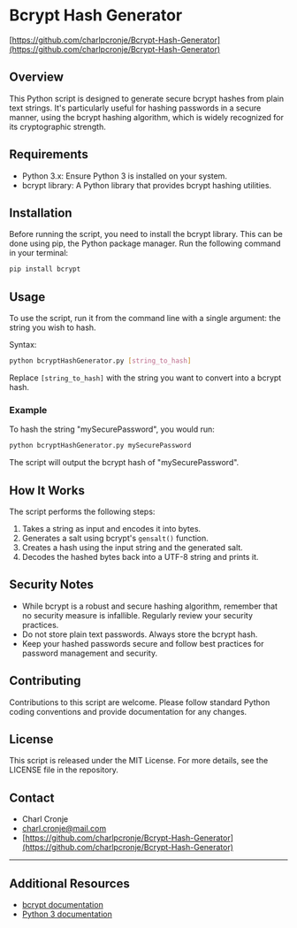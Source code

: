 # Bcrypt Hash Generator

[https://github.com/charlpcronje/Bcrypt-Hash-Generator](https://github.com/charlpcronje/Bcrypt-Hash-Generator)

## Overview
This Python script is designed to generate secure bcrypt hashes from plain text strings. It's particularly useful for hashing passwords in a secure manner, using the bcrypt hashing algorithm, which is widely recognized for its cryptographic strength.

## Requirements
- Python 3.x: Ensure Python 3 is installed on your system.
- bcrypt library: A Python library that provides bcrypt hashing utilities.

## Installation
Before running the script, you need to install the bcrypt library. This can be done using pip, the Python package manager. Run the following command in your terminal:

```bash
pip install bcrypt
```

## Usage
To use the script, run it from the command line with a single argument: the string you wish to hash.

Syntax:

```bash
python bcryptHashGenerator.py [string_to_hash]
```

Replace `[string_to_hash]` with the string you want to convert into a bcrypt hash.

### Example
To hash the string "mySecurePassword", you would run:

```bash
python bcryptHashGenerator.py mySecurePassword
```

The script will output the bcrypt hash of "mySecurePassword".

## How It Works
The script performs the following steps:
1. Takes a string as input and encodes it into bytes.
2. Generates a salt using bcrypt's `gensalt()` function.
3. Creates a hash using the input string and the generated salt.
4. Decodes the hashed bytes back into a UTF-8 string and prints it.

## Security Notes
- While bcrypt is a robust and secure hashing algorithm, remember that no security measure is infallible. Regularly review your security practices.
- Do not store plain text passwords. Always store the bcrypt hash.
- Keep your hashed passwords secure and follow best practices for password management and security.

## Contributing
Contributions to this script are welcome. Please follow standard Python coding conventions and provide documentation for any changes.

## License
This script is released under the MIT License. For more details, see the LICENSE file in the repository.

## Contact
- Charl Cronje
- charl.cronje@mail.com
- [https://github.com/charlpcronje/Bcrypt-Hash-Generator](https://github.com/charlpcronje/Bcrypt-Hash-Generator)
---

## Additional Resources
- [bcrypt documentation](https://pypi.org/project/bcrypt/)
- [Python 3 documentation](https://docs.python.org/3/)

